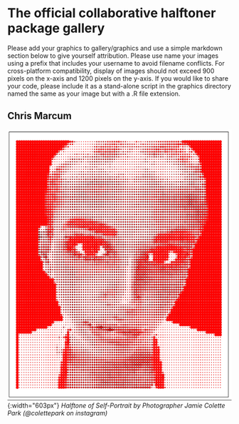 # The official collaborative halftoner package gallery 

Please add your graphics to gallery/graphics and use a simple markdown section below to give yourself attribution. Please use name your images using a prefix that includes your username to avoid filename conflicts. For cross-platform compatibility, display of images should not exceed 900 pixels on the x-axis and 1200 pixels on the y-axis. If you would like to share your code, please include it as a stand-alone script in the graphics directory named the same as your image but with a .R file extension. 

## Chris Marcum 
![Halftone of Self-Portrait by Photographer Jamie Colette Park](graphics/cmarcum.jp.png){:width="603px"}
*Halftone of Self-Portrait by Photographer Jamie Colette Park (@colettepark on instagram)*


